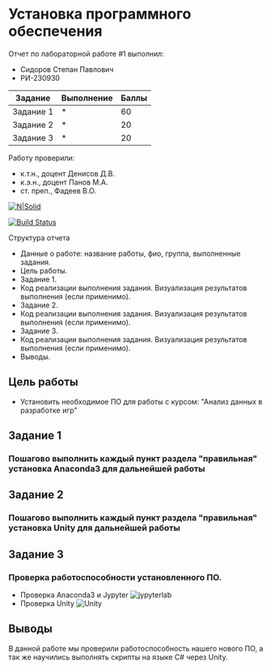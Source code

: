# Установка программного обеспечения 

Отчет по лабораторной работе #1 выполнил:
- Сидоров Степан Павлович
- РИ-230930

| Задание | Выполнение | Баллы |
| ------ | ------ | ------ |
| Задание 1 | * | 60 |
| Задание 2 | * | 20 |
| Задание 3 | * | 20 |

Работу проверили:
- к.т.н., доцент Денисов Д.В.
- к.э.н., доцент Панов М.А.
- ст. преп., Фадеев В.О.

[![N|Solid](https://cldup.com/dTxpPi9lDf.thumb.png)](https://nodesource.com/products/nsolid)

[![Build Status](https://travis-ci.org/joemccann/dillinger.svg?branch=master)](https://travis-ci.org/joemccann/dillinger)

Структура отчета

- Данные о работе: название работы, фио, группа, выполненные задания.
- Цель работы.
- Задание 1.
- Код реализации выполнения задания. Визуализация результатов выполнения (если применимо).
- Задание 2.
- Код реализации выполнения задания. Визуализация результатов выполнения (если применимо).
- Задание 3.
- Код реализации выполнения задания. Визуализация результатов выполнения (если применимо).
- Выводы.

  
## Цель работы
- Установить необходимое ПО для работы с курсом: "Анализ данных в разработке игр"

## Задание 1
### Пошагово выполнить каждый пункт раздела "правильная" установка Anaconda3 для дальнейшей работы

## Задание 2
### Пошагово выполнить каждый пункт раздела "правильная" установка Unity для дальнейшей работы


## Задание 3
### Проверка работоспособности установленного ПО.

- Проверка Anaconda3 и Jypyter ![jypyterlab](https://github.com/user-attachments/assets/f056effd-36f6-4b94-aa22-78e82a55fc2c)
- Проверка Unity ![Unity](https://github.com/user-attachments/assets/c64d4f91-f637-4aaf-9445-22238026e0e2)

## Выводы

В данной работе мы проверили работоспособность нашего нового ПО, а так же научились выполнять скрипты на языке C# через Unity.
